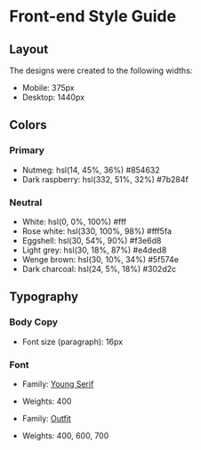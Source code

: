 # Front-end Style Guide

## Layout

The designs were created to the following widths:

- Mobile: 375px
- Desktop: 1440px

## Colors

### Primary

- Nutmeg: hsl(14, 45%, 36%)            #854632
- Dark raspberry: hsl(332, 51%, 32%)   #7b284f

### Neutral

- White: hsl(0, 0%, 100%)              #fff
- Rose white: hsl(330, 100%, 98%)      #fff5fa
- Eggshell: hsl(30, 54%, 90%)          #f3e6d8
- Light grey: hsl(30, 18%, 87%)        #e4ded8
- Wenge brown: hsl(30, 10%, 34%)       #5f574e
- Dark charcoal: hsl(24, 5%, 18%)      #302d2c

## Typography

### Body Copy

- Font size (paragraph): 16px

### Font

- Family: [Young Serif](https://fonts.google.com/specimen/Young+Serif)
- Weights: 400

- Family: [Outfit](https://fonts.google.com/specimen/Outfit)
- Weights: 400, 600, 700

